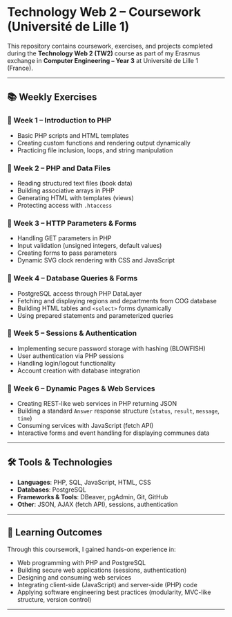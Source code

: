 # Technology Web 2 – Coursework (Université de Lille 1)

This repository contains coursework, exercises, and projects completed during the **Technology Web 2 (TW2)** course as part of my Erasmus exchange in **Computer Engineering – Year 3** at Université de Lille 1 (France).

---

## 📚 Weekly Exercises

### 🔹 Week 1 – Introduction to PHP
- Basic PHP scripts and HTML templates  
- Creating custom functions and rendering output dynamically  
- Practicing file inclusion, loops, and string manipulation  

### 🔹 Week 2 – PHP and Data Files
- Reading structured text files (book data)  
- Building associative arrays in PHP  
- Generating HTML with templates (views)  
- Protecting access with `.htaccess`  

### 🔹 Week 3 – HTTP Parameters & Forms
- Handling GET parameters in PHP  
- Input validation (unsigned integers, default values)  
- Creating forms to pass parameters  
- Dynamic SVG clock rendering with CSS and JavaScript  

### 🔹 Week 4 – Database Queries & Forms
- PostgreSQL access through PHP DataLayer  
- Fetching and displaying regions and departments from COG database  
- Building HTML tables and `<select>` forms dynamically  
- Using prepared statements and parameterized queries  

### 🔹 Week 5 – Sessions & Authentication
- Implementing secure password storage with hashing (BLOWFISH)  
- User authentication via PHP sessions  
- Handling login/logout functionality  
- Account creation with database integration  

### 🔹 Week 6 – Dynamic Pages & Web Services
- Creating REST-like web services in PHP returning JSON  
- Building a standard `Answer` response structure (`status`, `result`, `message`, `time`)  
- Consuming services with JavaScript (fetch API)  
- Interactive forms and event handling for displaying communes data  

---

## 🛠️ Tools & Technologies
- **Languages**: PHP, SQL, JavaScript, HTML, CSS  
- **Databases**: PostgreSQL  
- **Frameworks & Tools**: DBeaver, pgAdmin, Git, GitHub  
- **Other**: JSON, AJAX (fetch API), sessions, authentication  

---

## 🎯 Learning Outcomes
Through this coursework, I gained hands-on experience in:
- Web programming with PHP and PostgreSQL  
- Building secure web applications (sessions, authentication)  
- Designing and consuming web services  
- Integrating client-side (JavaScript) and server-side (PHP) code  
- Applying software engineering best practices (modularity, MVC-like structure, version control)  

---
